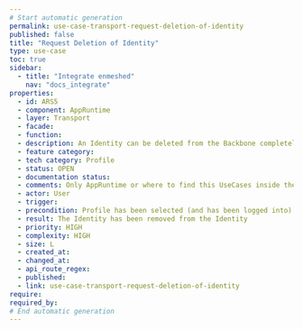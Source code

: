 ```yaml
---
# Start automatic generation
permalink: use-case-transport-request-deletion-of-identity
published: false
title: "Request Deletion of Identity"
type: use-case
toc: true
sidebar:
  - title: "Integrate enmeshed"
    nav: "docs_integrate"
properties:
  - id: ARS5
  - component: AppRuntime
  - layer: Transport
  - facade:
  - function:
  - description: An Identity can be deleted from the Backbone completely.
  - feature category:
  - tech category: Profile
  - status: OPEN
  - documentation status:
  - comments: Only AppRuntime or where to find this UseCases inside the Runtime (Connector also needs to remove its Identity)
  - actor: User
  - trigger:
  - precondition: Profile has been selected (and has been logged into)
  - result: The Identity has been removed from the Identity
  - priority: HIGH
  - complexity: HIGH
  - size: L
  - created_at:
  - changed_at:
  - api_route_regex:
  - published:
  - link: use-case-transport-request-deletion-of-identity
require:
required_by:
# End automatic generation
---
```

